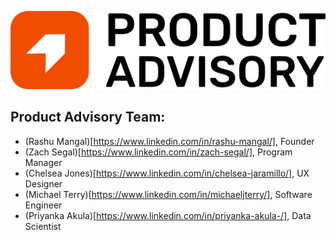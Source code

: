 ![Product Advisory](/public/PA-Logo.jpg)


## Product Advisory Team: 
 - (Rashu Mangal)[https://www.linkedin.com/in/rashu-mangal/], Founder
 - (Zach Segal)[https://www.linkedin.com/in/zach-segal/], Program Manager
 - (Chelsea Jones)[https://www.linkedin.com/in/chelsea-jaramillo/], UX Designer
 - (Michael Terry)[https://www.linkedin.com/in/michaeljterry/], Software Engineer
 - (Priyanka Akula)[https://www.linkedin.com/in/priyanka-akula-/], Data Scientist